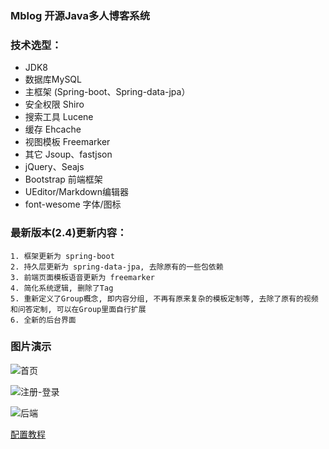 ﻿### Mblog 开源Java多人博客系统

### 技术选型：

* JDK8
* 数据库MySQL
* 主框架 (Spring-boot、Spring-data-jpa）
* 安全权限 Shiro
* 搜索工具 Lucene
* 缓存 Ehcache
* 视图模板 Freemarker
* 其它 Jsoup、fastjson
* jQuery、Seajs
* Bootstrap 前端框架
* UEditor/Markdown编辑器
* font-wesome 字体/图标

### 最新版本(2.4)更新内容：
    1. 框架更新为 spring-boot
    2. 持久层更新为 spring-data-jpa, 去除原有的一些包依赖
    3. 前端页面模板语音更新为 freemarker
    4. 简化系统逻辑, 删除了Tag
    5. 重新定义了Group概念, 即内容分组, 不再有原来复杂的模板定制等, 去除了原有的视频和问答定制, 可以在Group里面自行扩展
    6. 全新的后台界面
    
### 图片演示 

![首页](https://gitee.com/uploads/images/2017/1220/104748_cac3751e_330414.jpeg "未标题-1.jpg")

![注册-登录](https://gitee.com/uploads/images/2017/1220/104804_832a7479_330414.jpeg "未标题-2.jpg")

![后端](https://gitee.com/uploads/images/2017/1220/104821_5728e84b_330414.jpeg "未标题-4.jpg")

[配置教程](http://www.mtons.com/dock/mblog)